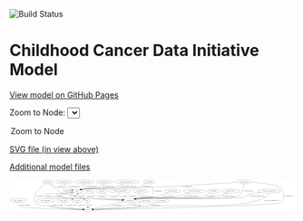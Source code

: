 <link rel='stylesheet' href="assets/style.css">
<link rel='stylesheet' href="https://unpkg.com/leaflet@1.5.1/dist/leaflet.css" integrity="sha512-xwE/Az9zrjBIphAcBb3F6JVqxf46+CDLwfLMHloNu6KEQCAWi6HcDUbeOfBIptF7tcCzusKFjFw2yuvEpDL9wQ==" crossorigin="">
<script type="text/javascript" src="https://code.jquery.com/jquery-3.2.1.min.js"></script>
<script type="text/javascript"  src="https://unpkg.com/leaflet@1.5.1/dist/leaflet.js"></script>
<script type="text/javascript" src="assets/actions.js"></script>

![Build Status](https://github.com/CBIIT/ccdi-model/actions/workflows/model-test-and-deploy.yml/badge.svg)

# Childhood Cancer Data Initiative Model

[View model on GitHub Pages](https://cbiit.github.io/ccdi-model/)



Zoom to Node: <select id="node_select">
  <option value="">Zoom to Node</option>
</select>
<div id="model"></div>

<p>
<a href="./model-desc/ccdi-model.svg">SVG file (in view above)</a>
<p>
<a href="./model-desc">Additional model files</a>
<div id='graph' style='display:off;'>
<svg width="2658pt" height="305pt"
 viewBox="0.00 0.00 2658.34 305.00" xmlns="http://www.w3.org/2000/svg" xmlns:xlink="http://www.w3.org/1999/xlink">
<g id="graph0" class="graph" transform="scale(1 1) rotate(0) translate(4 301)">
<title>Perl</title>
<polygon fill="#ffffff" stroke="transparent" points="-4,4 -4,-301 2654.3431,-301 2654.3431,4 -4,4"/>
<!-- methylation_array_file -->
<g id="node1" class="node">
<title>methylation_array_file</title>
<ellipse fill="none" stroke="#000000" cx="1089.3431" cy="-279" rx="115.8798" ry="18"/>
<text text-anchor="middle" x="1089.3431" y="-275.3" font-family="Times,serif" font-size="14.00" fill="#000000">methylation_array_file</text>
</g>
<!-- sample -->
<g id="node3" class="node">
<title>sample</title>
<ellipse fill="none" stroke="#000000" cx="624.3431" cy="-192" rx="44.393" ry="18"/>
<text text-anchor="middle" x="624.3431" y="-188.3" font-family="Times,serif" font-size="14.00" fill="#000000">sample</text>
</g>
<!-- methylation_array_file&#45;&gt;sample -->
<g id="edge13" class="edge">
<title>methylation_array_file&#45;&gt;sample</title>
<path fill="none" stroke="#000000" d="M1054.1519,-261.7376C1026.5157,-248.4964 990.1519,-231.8515 974.3431,-228 845.8591,-196.6974 807.1055,-235.49 677.3431,-210 673.6959,-209.2835 669.9553,-208.3793 666.2307,-207.3595"/>
<polygon fill="#000000" stroke="#000000" points="667.0679,-203.9567 656.4841,-204.4393 665.0589,-210.6622 667.0679,-203.9567"/>
<text text-anchor="middle" x="1101.8431" y="-231.8" font-family="Times,serif" font-size="14.00" fill="#000000">of_methylation_array_file</text>
</g>
<!-- study_funding -->
<g id="node2" class="node">
<title>study_funding</title>
<ellipse fill="none" stroke="#000000" cx="77.3431" cy="-105" rx="77.1866" ry="18"/>
<text text-anchor="middle" x="77.3431" y="-101.3" font-family="Times,serif" font-size="14.00" fill="#000000">study_funding</text>
</g>
<!-- study -->
<g id="node19" class="node">
<title>study</title>
<ellipse fill="none" stroke="#000000" cx="727.3431" cy="-18" rx="36.2938" ry="18"/>
<text text-anchor="middle" x="727.3431" y="-14.3" font-family="Times,serif" font-size="14.00" fill="#000000">study</text>
</g>
<!-- study_funding&#45;&gt;study -->
<g id="edge27" class="edge">
<title>study_funding&#45;&gt;study</title>
<path fill="none" stroke="#000000" d="M72.1068,-86.6162C70.2143,-75.709 70.2265,-62.4126 78.3431,-54 99.1971,-32.3857 534.3181,-21.8221 680.1675,-18.879"/>
<polygon fill="#000000" stroke="#000000" points="680.6342,-22.3705 690.5626,-18.6723 680.495,-15.3719 680.6342,-22.3705"/>
<text text-anchor="middle" x="140.3431" y="-57.8" font-family="Times,serif" font-size="14.00" fill="#000000">of_study_funding</text>
</g>
<!-- pdx -->
<g id="node11" class="node">
<title>pdx</title>
<ellipse fill="none" stroke="#000000" cx="718.3431" cy="-105" rx="27.8951" ry="18"/>
<text text-anchor="middle" x="718.3431" y="-101.3" font-family="Times,serif" font-size="14.00" fill="#000000">pdx</text>
</g>
<!-- sample&#45;&gt;pdx -->
<g id="edge28" class="edge">
<title>sample&#45;&gt;pdx</title>
<path fill="none" stroke="#000000" d="M590.1347,-180.5099C567.6104,-171.1375 544.613,-156.8857 558.3431,-141 576.4071,-120.1001 654.9447,-131.1384 681.3431,-123 683.2887,-122.4002 685.2596,-121.7109 687.2261,-120.9594"/>
<polygon fill="#000000" stroke="#000000" points="689.0778,-123.9733 696.8846,-116.8105 686.315,-117.5416 689.0778,-123.9733"/>
<text text-anchor="middle" x="594.8431" y="-144.8" font-family="Times,serif" font-size="14.00" fill="#000000">of_sample</text>
</g>
<!-- participant -->
<g id="node14" class="node">
<title>participant</title>
<ellipse fill="none" stroke="#000000" cx="1115.3431" cy="-105" rx="62.2891" ry="18"/>
<text text-anchor="middle" x="1115.3431" y="-101.3" font-family="Times,serif" font-size="14.00" fill="#000000">participant</text>
</g>
<!-- sample&#45;&gt;participant -->
<g id="edge30" class="edge">
<title>sample&#45;&gt;participant</title>
<path fill="none" stroke="#000000" d="M653.0446,-178.2416C665.8782,-171.8354 681.0721,-163.8959 694.3431,-156 704.5134,-149.949 705.203,-144.9934 716.3431,-141 774.5982,-120.1173 944.6612,-110.8716 1042.9418,-107.1751"/>
<polygon fill="#000000" stroke="#000000" points="1043.233,-110.6669 1053.0982,-106.8032 1042.9768,-103.6715 1043.233,-110.6669"/>
<text text-anchor="middle" x="752.8431" y="-144.8" font-family="Times,serif" font-size="14.00" fill="#000000">of_sample</text>
</g>
<!-- cell_line -->
<g id="node24" class="node">
<title>cell_line</title>
<ellipse fill="none" stroke="#000000" cx="623.3431" cy="-105" rx="49.2915" ry="18"/>
<text text-anchor="middle" x="623.3431" y="-101.3" font-family="Times,serif" font-size="14.00" fill="#000000">cell_line</text>
</g>
<!-- sample&#45;&gt;cell_line -->
<g id="edge29" class="edge">
<title>sample&#45;&gt;cell_line</title>
<path fill="none" stroke="#000000" d="M583.9791,-184.5889C526.9135,-174.1058 429.4988,-156.1871 429.3431,-156 400.2248,-121.0139 393.0053,-160.8608 565.3431,-123 569.2289,-122.1463 573.2293,-121.1533 577.2261,-120.0804"/>
<polygon fill="#000000" stroke="#000000" points="578.4212,-123.3796 587.0863,-117.2832 576.5107,-116.6453 578.4212,-123.3796"/>
<text text-anchor="middle" x="465.8431" y="-144.8" font-family="Times,serif" font-size="14.00" fill="#000000">of_sample</text>
</g>
<!-- molecular_test -->
<g id="node4" class="node">
<title>molecular_test</title>
<ellipse fill="none" stroke="#000000" cx="1512.3431" cy="-192" rx="79.8859" ry="18"/>
<text text-anchor="middle" x="1512.3431" y="-188.3" font-family="Times,serif" font-size="14.00" fill="#000000">molecular_test</text>
</g>
<!-- molecular_test&#45;&gt;participant -->
<g id="edge9" class="edge">
<title>molecular_test&#45;&gt;participant</title>
<path fill="none" stroke="#000000" d="M1471.779,-176.4738C1440.0101,-164.9318 1394.4613,-149.7296 1353.3431,-141 1280.7509,-125.5882 1260.4005,-136.0299 1187.3431,-123 1181.9522,-122.0385 1176.3668,-120.9002 1170.8001,-119.6702"/>
<polygon fill="#000000" stroke="#000000" points="1171.377,-116.2115 1160.8463,-117.3757 1169.8046,-123.0326 1171.377,-116.2115"/>
<text text-anchor="middle" x="1470.3431" y="-144.8" font-family="Times,serif" font-size="14.00" fill="#000000">of_molecular_test</text>
</g>
<!-- treatment_response -->
<g id="node5" class="node">
<title>treatment_response</title>
<ellipse fill="none" stroke="#000000" cx="1715.3431" cy="-192" rx="104.7816" ry="18"/>
<text text-anchor="middle" x="1715.3431" y="-188.3" font-family="Times,serif" font-size="14.00" fill="#000000">treatment_response</text>
</g>
<!-- treatment_response&#45;&gt;participant -->
<g id="edge21" class="edge">
<title>treatment_response&#45;&gt;participant</title>
<path fill="none" stroke="#000000" d="M1669.798,-175.7459C1634.4374,-163.8959 1583.9189,-148.6306 1538.3431,-141 1384.2825,-115.2063 1341.838,-146.0507 1187.3431,-123 1181.6284,-122.1474 1175.7065,-121.0411 1169.8253,-119.7963"/>
<polygon fill="#000000" stroke="#000000" points="1170.534,-116.3683 1160.0099,-117.5907 1168.9993,-123.198 1170.534,-116.3683"/>
<text text-anchor="middle" x="1685.3431" y="-144.8" font-family="Times,serif" font-size="14.00" fill="#000000">of_treatment_response</text>
</g>
<!-- synonym -->
<g id="node6" class="node">
<title>synonym</title>
<ellipse fill="none" stroke="#000000" cx="351.3431" cy="-279" rx="51.9908" ry="18"/>
<text text-anchor="middle" x="351.3431" y="-275.3" font-family="Times,serif" font-size="14.00" fill="#000000">synonym</text>
</g>
<!-- synonym&#45;&gt;sample -->
<g id="edge24" class="edge">
<title>synonym&#45;&gt;sample</title>
<path fill="none" stroke="#000000" d="M376.9394,-263.1207C400.7383,-248.3795 432.7658,-228.6102 434.3431,-228 437.6409,-226.7243 518.9226,-211.5295 574.0936,-201.2929"/>
<polygon fill="#000000" stroke="#000000" points="574.8724,-204.7082 584.0667,-199.4437 573.5962,-197.8256 574.8724,-204.7082"/>
<text text-anchor="middle" x="476.8431" y="-231.8" font-family="Times,serif" font-size="14.00" fill="#000000">of_synonym</text>
</g>
<!-- synonym&#45;&gt;participant -->
<g id="edge25" class="edge">
<title>synonym&#45;&gt;participant</title>
<path fill="none" stroke="#000000" d="M367.3212,-261.7658C390.8288,-237.6348 437.2845,-194.446 486.3431,-174 532.8798,-154.605 550.0751,-170.5611 598.3431,-156 613.7673,-151.347 615.735,-144.9927 631.3431,-141 707.1162,-121.6168 927.5218,-111.4143 1042.9413,-107.2705"/>
<polygon fill="#000000" stroke="#000000" points="1043.2278,-110.7627 1053.098,-106.9118 1042.9807,-103.767 1043.2278,-110.7627"/>
<text text-anchor="middle" x="528.8431" y="-188.3" font-family="Times,serif" font-size="14.00" fill="#000000">of_synonym</text>
</g>
<!-- synonym&#45;&gt;study -->
<g id="edge23" class="edge">
<title>synonym&#45;&gt;study</title>
<path fill="none" stroke="#000000" d="M328.1742,-262.7412C282.2695,-228.5695 188.1213,-147.4665 235.3431,-87 267.8089,-45.4284 297.5293,-63.8768 349.3431,-54 467.3836,-31.4989 608.9748,-22.7891 680.7295,-19.6388"/>
<polygon fill="#000000" stroke="#000000" points="680.9551,-23.1325 690.7984,-19.2133 680.6596,-16.1387 680.9551,-23.1325"/>
<text text-anchor="middle" x="272.8431" y="-144.8" font-family="Times,serif" font-size="14.00" fill="#000000">of_synonym</text>
</g>
<!-- pathology_file -->
<g id="node7" class="node">
<title>pathology_file</title>
<ellipse fill="none" stroke="#000000" cx="879.3431" cy="-279" rx="76.0865" ry="18"/>
<text text-anchor="middle" x="879.3431" y="-275.3" font-family="Times,serif" font-size="14.00" fill="#000000">pathology_file</text>
</g>
<!-- pathology_file&#45;&gt;sample -->
<g id="edge1" class="edge">
<title>pathology_file&#45;&gt;sample</title>
<path fill="none" stroke="#000000" d="M866.3287,-260.7906C857.0984,-249.3669 843.6623,-235.4382 828.3431,-228 767.5449,-198.4793 743.2555,-224.9486 677.3431,-210 673.7686,-209.1893 670.0968,-208.2267 666.434,-207.1747"/>
<polygon fill="#000000" stroke="#000000" points="667.4196,-203.8161 656.8326,-204.2235 665.3629,-210.5071 667.4196,-203.8161"/>
<text text-anchor="middle" x="909.3431" y="-231.8" font-family="Times,serif" font-size="14.00" fill="#000000">of_pathology_file</text>
</g>
<!-- treatment -->
<g id="node8" class="node">
<title>treatment</title>
<ellipse fill="none" stroke="#000000" cx="1895.3431" cy="-192" rx="57.6901" ry="18"/>
<text text-anchor="middle" x="1895.3431" y="-188.3" font-family="Times,serif" font-size="14.00" fill="#000000">treatment</text>
</g>
<!-- treatment&#45;&gt;participant -->
<g id="edge2" class="edge">
<title>treatment&#45;&gt;participant</title>
<path fill="none" stroke="#000000" d="M1865.9989,-176.2701C1841.6749,-164.1172 1805.791,-148.1959 1772.3431,-141 1645.1909,-113.6446 1316.1705,-140.8747 1187.3431,-123 1181.62,-122.2059 1175.6926,-121.1377 1169.8081,-119.9158"/>
<polygon fill="#000000" stroke="#000000" points="1170.51,-116.4865 1159.9891,-117.7355 1168.9926,-123.32 1170.51,-116.4865"/>
<text text-anchor="middle" x="1864.3431" y="-144.8" font-family="Times,serif" font-size="14.00" fill="#000000">of_treatment</text>
</g>
<!-- study_personnel -->
<g id="node9" class="node">
<title>study_personnel</title>
<ellipse fill="none" stroke="#000000" cx="331.3431" cy="-105" rx="87.1846" ry="18"/>
<text text-anchor="middle" x="331.3431" y="-101.3" font-family="Times,serif" font-size="14.00" fill="#000000">study_personnel</text>
</g>
<!-- study_personnel&#45;&gt;study -->
<g id="edge14" class="edge">
<title>study_personnel&#45;&gt;study</title>
<path fill="none" stroke="#000000" d="M339.951,-86.7658C346.3687,-75.3316 356.2766,-61.4006 369.3431,-54 395.8713,-38.975 590.1377,-25.93 680.8795,-20.583"/>
<polygon fill="#000000" stroke="#000000" points="681.1147,-24.0753 690.8942,-19.9994 680.7075,-17.0872 681.1147,-24.0753"/>
<text text-anchor="middle" x="438.8431" y="-57.8" font-family="Times,serif" font-size="14.00" fill="#000000">of_study_personnel</text>
</g>
<!-- study_arm -->
<g id="node10" class="node">
<title>study_arm</title>
<ellipse fill="none" stroke="#000000" cx="496.3431" cy="-105" rx="59.5901" ry="18"/>
<text text-anchor="middle" x="496.3431" y="-101.3" font-family="Times,serif" font-size="14.00" fill="#000000">study_arm</text>
</g>
<!-- study_arm&#45;&gt;study -->
<g id="edge22" class="edge">
<title>study_arm&#45;&gt;study</title>
<path fill="none" stroke="#000000" d="M502.4859,-86.9C507.2414,-75.6727 514.9617,-61.9234 526.3431,-54 550.7728,-36.9929 629.6438,-26.8073 681.0191,-21.812"/>
<polygon fill="#000000" stroke="#000000" points="681.5907,-25.2737 691.2191,-20.8529 680.9353,-18.3045 681.5907,-25.2737"/>
<text text-anchor="middle" x="574.8431" y="-57.8" font-family="Times,serif" font-size="14.00" fill="#000000">of_study_arm</text>
</g>
<!-- pdx&#45;&gt;sample -->
<g id="edge10" class="edge">
<title>pdx&#45;&gt;sample</title>
<path fill="none" stroke="#000000" d="M695.9669,-115.9621C675.1881,-126.1757 647.3031,-139.9843 646.3431,-141 640.2215,-147.477 635.6525,-155.9245 632.313,-164.0755"/>
<polygon fill="#000000" stroke="#000000" points="628.9353,-163.1243 628.8276,-173.7186 635.5185,-165.5038 628.9353,-163.1243"/>
<text text-anchor="middle" x="670.3431" y="-144.8" font-family="Times,serif" font-size="14.00" fill="#000000">of_pdx</text>
</g>
<!-- pdx&#45;&gt;study -->
<g id="edge11" class="edge">
<title>pdx&#45;&gt;study</title>
<path fill="none" stroke="#000000" d="M720.2079,-86.9735C721.4267,-75.1918 723.0438,-59.5607 724.4302,-46.1581"/>
<polygon fill="#000000" stroke="#000000" points="727.9331,-46.3105 725.4807,-36.0034 720.9702,-45.5901 727.9331,-46.3105"/>
<text text-anchor="middle" x="747.3431" y="-57.8" font-family="Times,serif" font-size="14.00" fill="#000000">of_pdx</text>
</g>
<!-- diagnosis -->
<g id="node12" class="node">
<title>diagnosis</title>
<ellipse fill="none" stroke="#000000" cx="1297.3431" cy="-279" rx="54.6905" ry="18"/>
<text text-anchor="middle" x="1297.3431" y="-275.3" font-family="Times,serif" font-size="14.00" fill="#000000">diagnosis</text>
</g>
<!-- diagnosis&#45;&gt;sample -->
<g id="edge31" class="edge">
<title>diagnosis&#45;&gt;sample</title>
<path fill="none" stroke="#000000" d="M1265.266,-264.405C1251.8584,-258.0986 1236.2042,-250.4642 1222.3431,-243 1210.9345,-236.8564 1209.7689,-231.6744 1197.3431,-228 1086.4644,-195.2128 791.0791,-230.8141 677.3431,-210 673.6869,-209.3309 669.94,-208.4599 666.2113,-207.4623"/>
<polygon fill="#000000" stroke="#000000" points="667.04,-204.0576 656.4579,-204.5774 665.0545,-210.7701 667.04,-204.0576"/>
<text text-anchor="middle" x="1266.8431" y="-231.8" font-family="Times,serif" font-size="14.00" fill="#000000">of_diagnosis</text>
</g>
<!-- diagnosis&#45;&gt;participant -->
<g id="edge32" class="edge">
<title>diagnosis&#45;&gt;participant</title>
<path fill="none" stroke="#000000" d="M1307.8398,-261.309C1323.4583,-232.4284 1347.9676,-174.9734 1318.3431,-141 1299.031,-118.8528 1216.1947,-128.5716 1187.3431,-123 1182.0455,-121.977 1176.5546,-120.807 1171.0752,-119.5655"/>
<polygon fill="#000000" stroke="#000000" points="1171.8039,-116.1416 1161.2693,-117.27 1170.2083,-122.9573 1171.8039,-116.1416"/>
<text text-anchor="middle" x="1375.8431" y="-188.3" font-family="Times,serif" font-size="14.00" fill="#000000">of_diagnosis</text>
</g>
<!-- medical_history -->
<g id="node13" class="node">
<title>medical_history</title>
<ellipse fill="none" stroke="#000000" cx="2056.3431" cy="-192" rx="85.2851" ry="18"/>
<text text-anchor="middle" x="2056.3431" y="-188.3" font-family="Times,serif" font-size="14.00" fill="#000000">medical_history</text>
</g>
<!-- medical_history&#45;&gt;participant -->
<g id="edge16" class="edge">
<title>medical_history&#45;&gt;participant</title>
<path fill="none" stroke="#000000" d="M2021.0165,-175.6096C1993.0246,-163.5178 1952.5661,-148.0002 1915.3431,-141 1756.3039,-111.0907 1347.7012,-144.7562 1187.3431,-123 1181.6176,-122.2232 1175.6887,-121.1662 1169.8033,-119.9511"/>
<polygon fill="#000000" stroke="#000000" points="1170.5032,-116.5214 1159.9832,-117.7782 1168.9909,-123.356 1170.5032,-116.5214"/>
<text text-anchor="middle" x="2034.3431" y="-144.8" font-family="Times,serif" font-size="14.00" fill="#000000">of_medical_history</text>
</g>
<!-- participant&#45;&gt;study -->
<g id="edge35" class="edge">
<title>participant&#45;&gt;study</title>
<path fill="none" stroke="#000000" d="M1065.8086,-93.893C989.2834,-76.734 843.5708,-44.0614 770.8646,-27.7587"/>
<polygon fill="#000000" stroke="#000000" points="771.2076,-24.2487 760.6841,-25.4759 769.676,-31.0791 771.2076,-24.2487"/>
<text text-anchor="middle" x="994.8431" y="-57.8" font-family="Times,serif" font-size="14.00" fill="#000000">of_participant</text>
</g>
<!-- generic_file -->
<g id="node15" class="node">
<title>generic_file</title>
<ellipse fill="none" stroke="#000000" cx="2177.3431" cy="-279" rx="65.7887" ry="18"/>
<text text-anchor="middle" x="2177.3431" y="-275.3" font-family="Times,serif" font-size="14.00" fill="#000000">generic_file</text>
</g>
<!-- generic_file&#45;&gt;sample -->
<g id="edge19" class="edge">
<title>generic_file&#45;&gt;sample</title>
<path fill="none" stroke="#000000" d="M2113.5759,-274.5511C1970.7286,-264.7332 1614.1376,-241.0509 1315.3431,-228 1173.644,-221.8108 816.9413,-235.0859 677.3431,-210 673.634,-209.3335 669.8323,-208.4558 666.0513,-207.4462"/>
<polygon fill="#000000" stroke="#000000" points="666.7508,-204.0032 656.1686,-204.5204 664.7636,-210.7153 666.7508,-204.0032"/>
<text text-anchor="middle" x="1652.3431" y="-231.8" font-family="Times,serif" font-size="14.00" fill="#000000">of_generic_file</text>
</g>
<!-- generic_file&#45;&gt;participant -->
<g id="edge20" class="edge">
<title>generic_file&#45;&gt;participant</title>
<path fill="none" stroke="#000000" d="M2176.3079,-260.8083C2174.2724,-238.6153 2168.2366,-200.7537 2150.3431,-174 2136.7535,-153.6812 2129.4564,-148.9567 2106.3431,-141 2009.7743,-107.7563 1288.5816,-136.4706 1187.3431,-123 1181.5338,-122.227 1175.5159,-121.1605 1169.547,-119.9291"/>
<polygon fill="#000000" stroke="#000000" points="1170.1137,-116.4699 1159.5933,-117.724 1168.5995,-123.3042 1170.1137,-116.4699"/>
<text text-anchor="middle" x="2219.3431" y="-188.3" font-family="Times,serif" font-size="14.00" fill="#000000">of_generic_file</text>
</g>
<!-- generic_file&#45;&gt;study -->
<g id="edge18" class="edge">
<title>generic_file&#45;&gt;study</title>
<path fill="none" stroke="#000000" d="M2242.0129,-275.8053C2333.2897,-269.7886 2492.787,-253.2263 2528.3431,-210 2543.6278,-191.4181 2557.7517,-119.701 2525.3431,-87 2493.575,-54.9452 1053.2649,-24.5218 773.9719,-18.918"/>
<polygon fill="#000000" stroke="#000000" points="773.8474,-15.4149 763.7794,-18.7141 773.7074,-22.4135 773.8474,-15.4149"/>
<text text-anchor="middle" x="2597.3431" y="-144.8" font-family="Times,serif" font-size="14.00" fill="#000000">of_generic_file</text>
</g>
<!-- study_admin -->
<g id="node16" class="node">
<title>study_admin</title>
<ellipse fill="none" stroke="#000000" cx="1266.3431" cy="-105" rx="70.3881" ry="18"/>
<text text-anchor="middle" x="1266.3431" y="-101.3" font-family="Times,serif" font-size="14.00" fill="#000000">study_admin</text>
</g>
<!-- study_admin&#45;&gt;study -->
<g id="edge5" class="edge">
<title>study_admin&#45;&gt;study</title>
<path fill="none" stroke="#000000" d="M1217.9899,-91.8834C1174.2371,-80.4351 1107.8805,-64.1138 1049.3431,-54 951.9431,-37.1717 836.5457,-26.4841 773.7469,-21.4358"/>
<polygon fill="#000000" stroke="#000000" points="774.0052,-17.9454 763.7601,-20.645 773.4526,-24.9235 774.0052,-17.9454"/>
<text text-anchor="middle" x="1177.8431" y="-57.8" font-family="Times,serif" font-size="14.00" fill="#000000">of_study_admin</text>
</g>
<!-- publication -->
<g id="node17" class="node">
<title>publication</title>
<ellipse fill="none" stroke="#000000" cx="1417.3431" cy="-105" rx="63.0888" ry="18"/>
<text text-anchor="middle" x="1417.3431" y="-101.3" font-family="Times,serif" font-size="14.00" fill="#000000">publication</text>
</g>
<!-- publication&#45;&gt;study -->
<g id="edge15" class="edge">
<title>publication&#45;&gt;study</title>
<path fill="none" stroke="#000000" d="M1377.3778,-91.0311C1341.4633,-79.1022 1287.0361,-62.5565 1238.3431,-54 1149.7749,-38.4365 882.2625,-24.9971 773.787,-20.0378"/>
<polygon fill="#000000" stroke="#000000" points="773.9455,-16.5415 763.7972,-19.5846 773.6282,-23.5343 773.9455,-16.5415"/>
<text text-anchor="middle" x="1353.3431" y="-57.8" font-family="Times,serif" font-size="14.00" fill="#000000">of_publication</text>
</g>
<!-- sequencing_file -->
<g id="node18" class="node">
<title>sequencing_file</title>
<ellipse fill="none" stroke="#000000" cx="504.3431" cy="-279" rx="83.3857" ry="18"/>
<text text-anchor="middle" x="504.3431" y="-275.3" font-family="Times,serif" font-size="14.00" fill="#000000">sequencing_file</text>
</g>
<!-- sequencing_file&#45;&gt;sample -->
<g id="edge33" class="edge">
<title>sequencing_file&#45;&gt;sample</title>
<path fill="none" stroke="#000000" d="M512.1617,-260.9467C517.6067,-250.1639 525.7846,-236.8821 536.3431,-228 548.1459,-218.0713 563.056,-210.5945 577.2329,-205.1024"/>
<polygon fill="#000000" stroke="#000000" points="578.6702,-208.3045 586.8833,-201.6116 576.289,-201.7219 578.6702,-208.3045"/>
<text text-anchor="middle" x="602.8431" y="-231.8" font-family="Times,serif" font-size="14.00" fill="#000000">of_sequencing_file</text>
</g>
<!-- survival -->
<g id="node20" class="node">
<title>survival</title>
<ellipse fill="none" stroke="#000000" cx="734.3431" cy="-192" rx="48.1917" ry="18"/>
<text text-anchor="middle" x="734.3431" y="-188.3" font-family="Times,serif" font-size="14.00" fill="#000000">survival</text>
</g>
<!-- survival&#45;&gt;participant -->
<g id="edge8" class="edge">
<title>survival&#45;&gt;participant</title>
<path fill="none" stroke="#000000" d="M759.0481,-176.2695C781.4699,-162.1142 811.9746,-143.2037 818.3431,-141 858.7765,-127.0086 970.1752,-116.1157 1044.4523,-110.128"/>
<polygon fill="#000000" stroke="#000000" points="1044.9841,-113.5969 1054.6755,-109.3159 1044.4297,-106.6189 1044.9841,-113.5969"/>
<text text-anchor="middle" x="857.8431" y="-144.8" font-family="Times,serif" font-size="14.00" fill="#000000">of_survival</text>
</g>
<!-- exposure -->
<g id="node21" class="node">
<title>exposure</title>
<ellipse fill="none" stroke="#000000" cx="853.3431" cy="-192" rx="53.0913" ry="18"/>
<text text-anchor="middle" x="853.3431" y="-188.3" font-family="Times,serif" font-size="14.00" fill="#000000">exposure</text>
</g>
<!-- exposure&#45;&gt;participant -->
<g id="edge26" class="edge">
<title>exposure&#45;&gt;participant</title>
<path fill="none" stroke="#000000" d="M873.3551,-175.04C887.7563,-163.7097 908.1304,-149.3957 928.3431,-141 965.4614,-125.5824 1009.4972,-116.6894 1045.5097,-111.601"/>
<polygon fill="#000000" stroke="#000000" points="1045.9981,-115.067 1055.4419,-110.2645 1045.0645,-108.1295 1045.9981,-115.067"/>
<text text-anchor="middle" x="971.8431" y="-144.8" font-family="Times,serif" font-size="14.00" fill="#000000">of_exposure</text>
</g>
<!-- family_relationship -->
<g id="node22" class="node">
<title>family_relationship</title>
<ellipse fill="none" stroke="#000000" cx="1024.3431" cy="-192" rx="100.1823" ry="18"/>
<text text-anchor="middle" x="1024.3431" y="-188.3" font-family="Times,serif" font-size="14.00" fill="#000000">family_relationship</text>
</g>
<!-- family_relationship&#45;&gt;participant -->
<g id="edge12" class="edge">
<title>family_relationship&#45;&gt;participant</title>
<path fill="none" stroke="#000000" d="M1020.0731,-173.9795C1018.6401,-163.4731 1018.7957,-150.4695 1025.3431,-141 1032.2221,-131.051 1042.3328,-123.8508 1053.3183,-118.6402"/>
<polygon fill="#000000" stroke="#000000" points="1054.8262,-121.8033 1062.7002,-114.7145 1052.1242,-115.3459 1054.8262,-121.8033"/>
<text text-anchor="middle" x="1104.8431" y="-144.8" font-family="Times,serif" font-size="14.00" fill="#000000">of_family_relationship</text>
</g>
<!-- cytogenomic_file -->
<g id="node23" class="node">
<title>cytogenomic_file</title>
<ellipse fill="none" stroke="#000000" cx="695.3431" cy="-279" rx="89.8845" ry="18"/>
<text text-anchor="middle" x="695.3431" y="-275.3" font-family="Times,serif" font-size="14.00" fill="#000000">cytogenomic_file</text>
</g>
<!-- cytogenomic_file&#45;&gt;sample -->
<g id="edge17" class="edge">
<title>cytogenomic_file&#45;&gt;sample</title>
<path fill="none" stroke="#000000" d="M690.1077,-260.7432C686.5292,-250.4076 681.0292,-237.6576 673.3431,-228 668.9708,-222.5061 663.5625,-217.4368 657.9519,-212.9423"/>
<polygon fill="#000000" stroke="#000000" points="659.795,-209.951 649.6839,-206.7861 655.6145,-215.5656 659.795,-209.951"/>
<text text-anchor="middle" x="752.8431" y="-231.8" font-family="Times,serif" font-size="14.00" fill="#000000">of_cytogenomic_file</text>
</g>
<!-- cell_line&#45;&gt;sample -->
<g id="edge7" class="edge">
<title>cell_line&#45;&gt;sample</title>
<path fill="none" stroke="#000000" d="M587.4635,-117.5154C580.2154,-119.651 572.5935,-121.6215 565.3431,-123 539.0722,-127.995 343.5314,-121.3965 325.3431,-141 320.8088,-145.8871 320.8442,-151.0802 325.3431,-156 340.4748,-172.5473 504.1259,-170.9714 526.3431,-174 542.0905,-176.1466 559.1572,-179.0709 574.568,-181.9381"/>
<polygon fill="#000000" stroke="#000000" points="573.9487,-185.3829 584.4254,-183.8052 575.2515,-178.5052 573.9487,-185.3829"/>
<text text-anchor="middle" x="365.8431" y="-144.8" font-family="Times,serif" font-size="14.00" fill="#000000">of_cell_line</text>
</g>
<!-- cell_line&#45;&gt;study -->
<g id="edge6" class="edge">
<title>cell_line&#45;&gt;study</title>
<path fill="none" stroke="#000000" d="M623.9867,-86.5772C625.2646,-75.9282 628.4943,-62.9159 636.3431,-54 648.3553,-40.3548 666.2236,-31.827 682.9541,-26.5225"/>
<polygon fill="#000000" stroke="#000000" points="683.9686,-29.8728 692.6204,-23.7575 682.0435,-23.1427 683.9686,-29.8728"/>
<text text-anchor="middle" x="676.8431" y="-57.8" font-family="Times,serif" font-size="14.00" fill="#000000">of_cell_line</text>
</g>
<!-- clinical_measure_file -->
<g id="node25" class="node">
<title>clinical_measure_file</title>
<ellipse fill="none" stroke="#000000" cx="2410.3431" cy="-192" rx="108.5808" ry="18"/>
<text text-anchor="middle" x="2410.3431" y="-188.3" font-family="Times,serif" font-size="14.00" fill="#000000">clinical_measure_file</text>
</g>
<!-- clinical_measure_file&#45;&gt;participant -->
<g id="edge3" class="edge">
<title>clinical_measure_file&#45;&gt;participant</title>
<path fill="none" stroke="#000000" d="M2327.2854,-180.348C2282.5573,-173.4074 2232.3456,-164.3506 2211.3431,-156 2200.0026,-151.491 2200.0095,-144.5825 2188.3431,-141 2082.0039,-108.3452 1297.6232,-137.5837 1187.3431,-123 1181.5332,-122.2317 1175.5149,-121.1682 1169.5457,-119.9386"/>
<polygon fill="#000000" stroke="#000000" points="1170.1119,-116.4793 1159.5918,-117.7354 1168.5991,-123.3139 1170.1119,-116.4793"/>
<text text-anchor="middle" x="2297.3431" y="-144.8" font-family="Times,serif" font-size="14.00" fill="#000000">of_clinical_measure_file</text>
</g>
<!-- clinical_measure_file&#45;&gt;study -->
<g id="edge4" class="edge">
<title>clinical_measure_file&#45;&gt;study</title>
<path fill="none" stroke="#000000" d="M2405.5878,-173.8578C2401.6025,-162.4625 2394.6916,-148.5402 2383.3431,-141 2202.1617,-20.6193 1625.3241,-69.4108 1408.3431,-54 1170.0921,-37.0785 884.4288,-24.47 774.0415,-19.8856"/>
<polygon fill="#000000" stroke="#000000" points="774.0495,-16.383 763.9135,-19.4671 773.7605,-23.377 774.0495,-16.383"/>
<text text-anchor="middle" x="2435.3431" y="-101.3" font-family="Times,serif" font-size="14.00" fill="#000000">of_clinical_measure_file</text>
</g>
<!-- radiology_file -->
<g id="node26" class="node">
<title>radiology_file</title>
<ellipse fill="none" stroke="#000000" cx="1216.3431" cy="-192" rx="73.387" ry="18"/>
<text text-anchor="middle" x="1216.3431" y="-188.3" font-family="Times,serif" font-size="14.00" fill="#000000">radiology_file</text>
</g>
<!-- radiology_file&#45;&gt;participant -->
<g id="edge34" class="edge">
<title>radiology_file&#45;&gt;participant</title>
<path fill="none" stroke="#000000" d="M1207.973,-173.7977C1202.4218,-163.2268 1194.3259,-150.2193 1184.3431,-141 1177.491,-134.6719 1169.3171,-129.1389 1161.0325,-124.4323"/>
<polygon fill="#000000" stroke="#000000" points="1162.5281,-121.2635 1152.0566,-119.6511 1159.237,-127.4416 1162.5281,-121.2635"/>
<text text-anchor="middle" x="1255.3431" y="-144.8" font-family="Times,serif" font-size="14.00" fill="#000000">of_radiology_file</text>
</g>
</g>
</svg>
</div>
